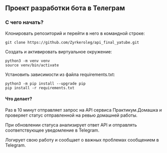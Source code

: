 ## Проект разработки бота в Телеграм 

### С чего начать?
Клонировать репозиторий и перейти в него в командной строке:

```
git clone https://github.com/Zyrkeroleg/api_final_yatube.git
```

Cоздать и активировать виртуальное окружение:
```
python3 -m venv venv
source venv/bin/activate
```
Установить зависимости из файла requirements.txt:

```
python3 -m pip install --upgrade pip
pip install -r requirements.txt
```

#### Что делает?

Раз в 10 минут отправляет запрос на API сервиса Практикум.Домашка и проверяет статус отправленной на ревью домашней работы.

При обновлении статуса анализирует ответ API и отправлять соответствующее уведомление в Telegram.

Логирует свою работу и сообщает о важных проблемах сообщением в Telegram.

